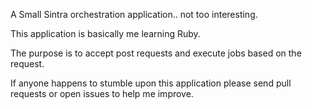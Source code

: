 A Small Sintra orchestration application.. not too interesting.


This application is basically me learning Ruby.

The purpose is to accept post requests and execute jobs based on the request.

If anyone happens to stumble upon this application please send pull requests or open issues to help me improve.
